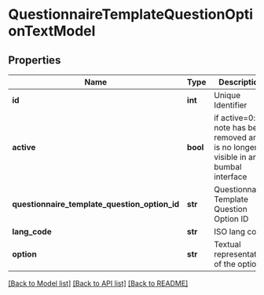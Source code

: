 # QuestionnaireTemplateQuestionOptionTextModel

## Properties
Name | Type | Description | Notes
------------ | ------------- | ------------- | -------------
**id** | **int** | Unique Identifier | [optional] 
**active** | **bool** | if active&#x3D;0: note has been removed and is no longer visible in any bumbal interface | [optional] 
**questionnaire_template_question_option_id** | **str** | Questionnaire Template Question Option ID | [optional] 
**lang_code** | **str** | ISO lang code | [optional] 
**option** | **str** | Textual representation of the option | [optional] 

[[Back to Model list]](../README.md#documentation-for-models) [[Back to API list]](../README.md#documentation-for-api-endpoints) [[Back to README]](../README.md)



